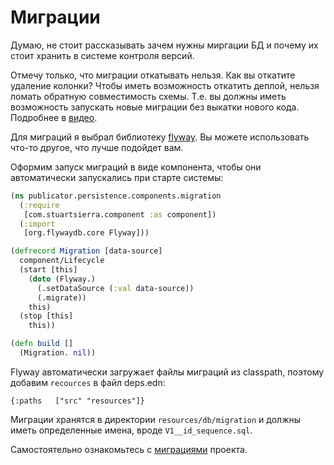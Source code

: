 # Миграции

Думаю, не стоит рассказывать зачем нужны миргации БД и почему их стоит хранить в системе контроля версий.

Отмечу только, что миграции откатывать нельзя. Как вы откатите удаление колонки?
Чтобы иметь возможность откатить деплой, нельзя ломать обратную совместимость схемы.
Т.е. вы должны иметь возможность запускать новые миграции без выкатки нового кода.
Подробнее в [видео](https://youtu.be/WPCz_U7D8PI?t=3638).

Для миграций я выбрал библиотеку [flyway](https://flywaydb.org/).
Вы можете использовать что-то другое, что лучше подойдет вам.

Оформим запуск миграций в виде компонента, чтобы они автоматически запускались при старте системы:

```clojure
(ns publicator.persistence.components.migration
  (:require
   [com.stuartsierra.component :as component])
  (:import
   [org.flywaydb.core Flyway]))

(defrecord Migration [data-source]
  component/Lifecycle
  (start [this]
    (doto (Flyway.)
      (.setDataSource (:val data-source))
      (.migrate))
    this)
  (stop [this]
    this))

(defn build []
  (Migration. nil))
```

Flyway автоматически загружает файлы миграций из classpath, поэтому добавим `recources` в файл deps.edn:

```edn
{:paths   ["src" "resources"]}
```

Миграции хранятся в директории `resources/db/migration` и должны иметь определенные имена,
вроде `V1__id_sequence.sql`.

Самостоятельно ознакомьтесь с
[миграциями](https://github.com/darkleaf/publicator/tree/master/persistence/resources/db/migration)
проекта.
